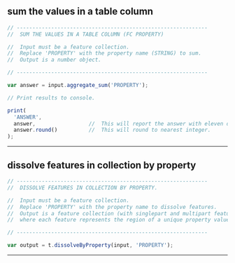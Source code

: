 ## sum the values in a table column    

```js
// -------------------------------------------------------------
//  SUM THE VALUES IN A TABLE COLUMN (FC PROPERTY) 

//  Input must be a feature collection.
//  Replace 'PROPERTY' with the property name (STRING) to sum.  
//  Output is a number object.
```

```js
// -------------------------------------------------------------

var answer = input.aggregate_sum('PROPERTY');

// Print results to console.  

print(
  'ANSWER',
  answer,                 //  This will report the answer with eleven decimal places.
  answer.round()          //  This will round to nearest integer.
);

```

---  

## dissolve features in collection by property  

```js
// -------------------------------------------------------------
//  DISSOLVE FEATURES IN COLLECTION BY PROPERTY. 

//  Input must be a feature collection.
//  Replace 'PROPERTY' with the property name to dissolve features.  
//  Output is a feature collection (with singlepart and multipart features),
//  where each feature represents the region of a unique property value.  
```

```js
// -------------------------------------------------------------

var output = t.dissolveByProperty(input, 'PROPERTY');

```

---

[sum-table]: ../methods/aggregate-table.md#sum-the-values-in-a-table-column  
[dissolve-by-prop]: ../methods/aggregate-table.md#dissolve-features-in-collection-by-property  